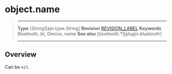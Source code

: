 # object.name

> --------------------- ------------------------------------------------------------------------------------------
> __Type__              [String][api.type.String]
> __Revision__          [REVISION_LABEL](REVISION_URL)
> __Keywords__          Bluetooth, bt, Device, name
> __See also__          [bluetooth.*][plugin.bluetooth]
> --------------------- ------------------------------------------------------------------------------------------

## Overview

Can be `nil`.